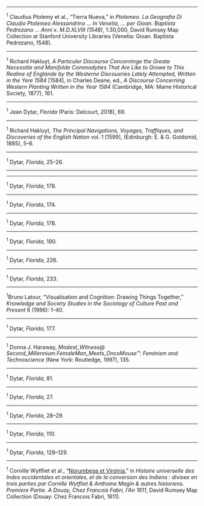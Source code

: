
---

<sup>1</sup> Claudius Ptolemy et al., “Tierra Nueva,” in _Ptolemeo. La Geografia Di Claudio Ptolemeo Alessandrino    ... In Venetia, ... per Gioan. Baptista Pedrezano ... Anni x. M.D.XLVIII (1548)_, 1:30,000, David Rumsey Map Collection at Stanford University Libraries (Venetia: Gioan. Baptista Pedrezano, 1548).

---

<sup>1</sup> Richard Hakluyt, _A Particuler Discourse Concerninge the Greate Necessitie and Manifolde Commodyties That Are Like to Growe to This Realme of Englande by the Westerne Discoueries Lately Attempted, Written in the Yere 1584_ [1584], in Charles Deane, ed., _A Discourse Concerning Western Planting Written in the Year 1584_ (Cambridge, MA: Maine Historical Society, 1877), 161.

---

<sup>1</sup> Jean Dytar, _Florida_ (Paris: Delcourt, 2018), 69.

---

<sup>1</sup> Richard Hakluyt, _The Principal Navigations, Voyages, Traffiques, and Discoveries of the English Nation_ vol. 1 [1599], (Edinburgh: E. & G. Goldsmid, 1885), 5–6.

---

<sup>1</sup> Dytar, _Florida_, 25–26.

---


---

<sup>1</sup> Dytar, _Florida_, 178.

---

<sup>1</sup> Dytar, _Florida_, 174.

---

<sup>1</sup> Dytar, _Florida_, 178.

---

<sup>1</sup> Dytar, _Florida_, 190.

---

<sup>1</sup> Dytar, _Florida_, 226.

---

<sup>1</sup> Dytar, _Florida_, 233.

---

<sup>1</sup>Bruno Latour, “Visualisation and Cognition: Drawing Things Together,” _Knowledge and Society Studies in the Sociology of Culture Past and Present_ 6 (1986): 1–40.

---

<sup>1</sup> Dytar, _Florida_, 177.

---

<sup>1</sup> Donna J. Haraway, _Modest_Witness@ Second_Millennium.FemaleMan_Meets_OncoMouse™: Feminism and Technoscience_ (New York: Routledge, 1997), 135.

---

<sup>1</sup> Dytar, _Florida_, 81.

---

<sup>1</sup> Dytar, _Florida_, 27.

---

<sup>1</sup> Dytar, _Florida_, 28–29.

---

<sup>1</sup> Dytar, _Florida_, 110.

---

<sup>1</sup> Dytar, _Florida_, 128–129.

---

<sup>1</sup> Cornille Wytfliet et al., “[Norumbega et Virginia](https://www.davidrumsey.com/luna/servlet/detail/RUMSEY~8~1~296158~90067645:Norumbega-et-Virginia),” in _Histoire universelle des Indes occidentales et orientales, et de la conversion des Indiens : divisee en trois parties par Cornille Wytfliet & Anthoine Magin & autres historiens. Premiere Partie. A Douay, Chez Francois Fabri, l'An 1611_, David Rumsey Map Collection (Douay: Chez Francois Fabri, 1611).
